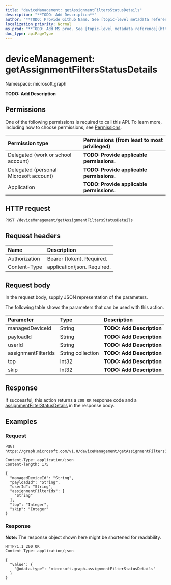 ```yaml
---
title: "deviceManagement: getAssignmentFiltersStatusDetails"
description: "**TODO: Add Description**"
author: "**TODO: Provide Github Name. See [topic-level metadata reference](https://msgo.azurewebsites.net/add/document/guidelines/metadata.html#topic-level-metadata)**"
localization_priority: Normal
ms.prod: "**TODO: Add MS prod. See [topic-level metadata reference](https://msgo.azurewebsites.net/add/document/guidelines/metadata.html#topic-level-metadata)**"
doc_type: apiPageType
---
```


# deviceManagement: getAssignmentFiltersStatusDetails
Namespace: microsoft.graph



**TODO: Add Description**

## Permissions
One of the following permissions is required to call this API. To learn more, including how to choose permissions, see [Permissions](/graph/permissions-reference).

|Permission type|Permissions (from least to most privileged)|
|:---|:---|
|Delegated (work or school account)|**TODO: Provide applicable permissions.**|
|Delegated (personal Microsoft account)|**TODO: Provide applicable permissions.**|
|Application|**TODO: Provide applicable permissions.**|

## HTTP request

<!-- {
  "blockType": "ignored"
}
-->
``` http
POST /deviceManagement/getAssignmentFiltersStatusDetails
```

## Request headers
|Name|Description|
|:---|:---|
|Authorization|Bearer {token}. Required.|
|Content-Type|application/json. Required.|

## Request body
In the request body, supply JSON representation of the parameters.

The following table shows the parameters that can be used with this action.

|Parameter|Type|Description|
|:---|:---|:---|
|managedDeviceId|String|**TODO: Add Description**|
|payloadId|String|**TODO: Add Description**|
|userId|String|**TODO: Add Description**|
|assignmentFilterIds|String collection|**TODO: Add Description**|
|top|Int32|**TODO: Add Description**|
|skip|Int32|**TODO: Add Description**|



## Response

If successful, this action returns a `200 OK` response code and a [assignmentFilterStatusDetails](../resources/assignmentfilterstatusdetails.md) in the response body.

## Examples

### Request
<!-- {
  "blockType": "request",
  "name": "devicemanagement_getassignmentfiltersstatusdetails"
}
-->
``` http
POST https://graph.microsoft.com/v1.0/deviceManagement/getAssignmentFiltersStatusDetails

Content-Type: application/json
Content-length: 175

{
  "managedDeviceId": "String",
  "payloadId": "String",
  "userId": "String",
  "assignmentFilterIds": [
    "String"
  ],
  "top": "Integer",
  "skip": "Integer"
}
```


### Response
**Note:** The response object shown here might be shortened for readability.
<!-- {
  "blockType": "response",
  "truncated": true,
  "@odata.type": "microsoft.graph.assignmentFilterStatusDetails"
}
-->
``` http
HTTP/1.1 200 OK
Content-Type: application/json

{
  "value": {
    "@odata.type": "microsoft.graph.assignmentFilterStatusDetails"
  }
}
```


